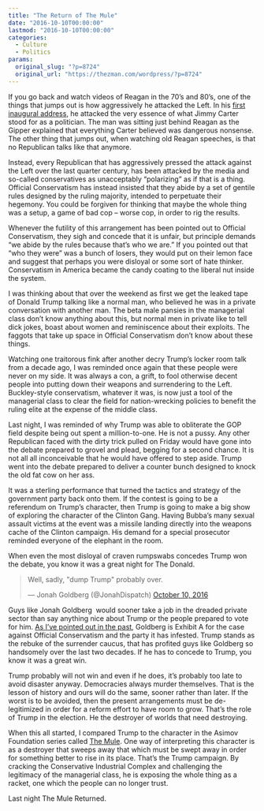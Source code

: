 ```yaml
---
title: "The Return of The Mule"
date: "2016-10-10T00:00:00"
lastmod: "2016-10-10T00:00:00"
categories:
  - Culture
  - Politics
params:
  original_slug: "?p=8724"
  original_url: "https://thezman.com/wordpress/?p=8724"
---
```


If you go back and watch videos of Reagan in the 70’s and 80’s, one of
the things that jumps out is how aggressively he attacked the Left. In
his <a href="http://www.presidency.ucsb.edu/ws/?pid=43130"
target="_blank">first inaugural address</a>, he attacked the very
essence of what Jimmy Carter stood for as a politician. The man was
sitting just behind Reagan as the Gipper explained that everything
Carter believed was dangerous nonsense. The other thing that jumps out,
when watching old Reagan speeches, is that no Republican talks like that
anymore.

Instead, every Republican that has aggressively pressed the attack
against the Left over the last quarter century, has been attacked by the
media and so-called conservatives as unacceptably “polarizing” as if
that is a thing. Official Conservatism has instead insisted that
they abide by a set of gentile rules designed by the ruling majority,
intended to perpetuate their hegemony. You could be forgiven for
thinking that maybe the whole thing was a setup, a game of bad cop –
worse cop, in order to rig the results.

Whenever the futility of this arrangement has been pointed out to
Official Conservatism, they sigh and concede that it is unfair, but
principle demands “we abide by the rules because that’s who we are.” If
you pointed out that “who they were” was a bunch of losers, they would
put on their lemon face and suggest that perhaps you were disloyal or
some sort of hate thinker. Conservatism in America became the candy
coating to the liberal nut inside the system.

I was thinking about that over the weekend as first we get the leaked
tape of Donald Trump talking like a normal man, who believed he was in a
private conversation with another man. The beta male pansies in the
managerial class don’t know anything about this, but normal men in
private like to tell dick jokes, boast about women and reminiscence
about their exploits. The faggots that take up space in Official
Conservatism don’t know about these things.

Watching one traitorous fink after another decry Trump’s locker room
talk from a decade ago, I was reminded once again that these people were
never on my side. It was always a con, a grift, to fool otherwise decent
people into putting down their weapons and surrendering to the Left.
Buckley-style conservatism, whatever it was, is now just a tool of the
managerial class to clear the field for nation-wrecking policies to
benefit the ruling elite at the expense of the middle class.

Last night, I was reminded of why Trump was able to obliterate the GOP
field despite being out spent a million-to-one. He is not a pussy. Any
other Republican faced with the dirty trick pulled on Friday would have
gone into the debate prepared to grovel and plead, begging for a second
chance. It is not all all inconceivable that he would have offered to
step aside. Trump went into the debate prepared to deliver a counter
bunch designed to knock the old fat cow on her ass.

It was a sterling performance that turned the tactics and strategy of
the government party back onto them. If the contest is going to be a
referendum on Trump’s character, then Trump is going to make a big show
of exploring the character of the Clinton Gang. Having Bubba’s many
sexual assault victims at the event was a missile landing directly into
the weapons cache of the Clinton campaign. His demand for a special
prosecutor reminded everyone of the elephant in the room.

When even the most disloyal of craven rumpswabs concedes Trump won the
debate, you know it was a great night for The Donald.

> Well, sadly, "dump Trump" probably over.
>
> — Jonah Goldberg (@JonahDispatch) [October 10,
> 2016](https://twitter.com/JonahDispatch/status/785310850550726656?ref_src=twsrc%5Etfw)

Guys like Jonah Goldberg  would sooner take a job in the dreaded private
sector than say anything nice about Trump or the people prepared to vote
for him.
<a href="http://thezman.com/wordpress/?p=7499" target="_blank">As I’ve
pointed out in the past</a>, Goldberg is Exhibit A for the case against
Official Conservatism and the party it has infested. Trump stands as the
rebuke of the surrender caucus, that has profited guys like Goldberg so
handsomely over the last two decades. If he has to concede to Trump, you
know it was a great win.

Trump probably will not win and even if he does, it’s probably too late
to avoid disaster anyway. Democracies always murder themselves. That is
the lesson of history and ours will do the same, sooner rather than
later. If the worst is to be avoided, then the present arrangements must
be de-legitimized in order for a reform effort to have room to grow.
That’s the role of Trump in the election. He the destroyer of worlds
that need destroying.

When this all started, I compared Trump to the character in the Asimov
Foundation series called
<a href="https://en.wikipedia.org/wiki/Mule_(Foundation)"
target="_blank">The Mule</a>. One way of interpreting this character is
as a destroyer that sweeps away that which must be swept away in order
for something better to rise in its place. That’s the Trump campaign. By
cracking the Conservative Industrial Complex and challenging the
legitimacy of the managerial class, he is exposing the whole thing as a
racket, one which the people can no longer trust.

Last night The Mule Returned.
